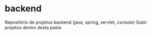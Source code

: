 # backend
Repositório de projetos backend (java, spring, servlet, console)
Subir projetos dentro desta pasta

